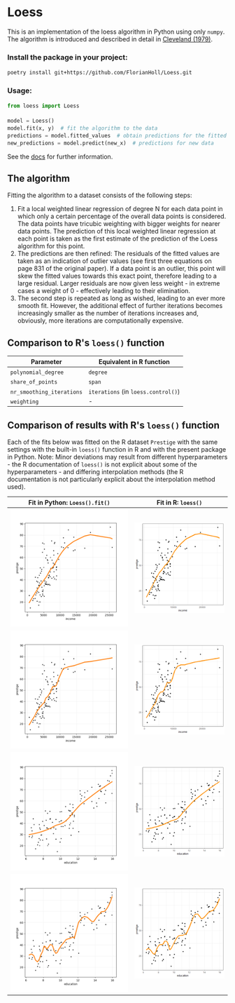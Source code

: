 # Loess

This is an implementation of the loess algorithm in Python using only `numpy`.
The algorithm is introduced and described in detail in [Cleveland (1979)](https://sites.stat.washington.edu/courses/stat527/s14/readings/Cleveland_JASA_1979.pdf).

### Install the package in your project:
```bash
poetry install git+https://github.com/FlorianHoll/Loess.git
```

### Usage:
```python
from loess import Loess

model = Loess()
model.fit(x, y)  # fit the algorithm to the data
predictions = model.fitted_values  # obtain predictions for the fitted data
new_predictions = model.predict(new_x)  # predictions for new data
```

See the [docs](https://florianholl.github.io/Loess/Loess.html) for further information.

## The algorithm
Fitting the algorithm to a dataset consists of the following steps:
1. Fit a local weighted linear regression of degree
   N for each data point in which only a certain percentage of the overall
   data points is considered. The data points have tricubic weighting with
   bigger weights for nearer data points.
   The prediction of this local weighted linear regression at
   each point is taken as the first estimate of the
   prediction of the Loess algorithm for this point.
2. The predictions are then refined: The residuals of the
   fitted values are taken as an indication of outlier
   values (see first three equations on page 831 of the original paper).
   If a data point is an outlier, this point will skew the fitted
   values towards this exact point, therefore
   leading to a large residual. Larger residuals
   are now given less weight - in extreme cases a weight of 0 -
   effectively leading to their elimination.
3. The second step is repeated as long as wished,
   leading to an ever more smooth fit. However, the
   additional effect of further iterations becomes
   increasingly smaller as the number of iterations
   increases and, obviously, more iterations are
   computationally expensive.

## Comparison to R's `loess()` function

| Parameter             | Equivalent in R function    |
|-----------------------|-----------------------------|
| `polynomial_degree`   | `degree`                    |
| `share_of_points`     | `span`                      |
| `nr_smoothing_iterations` | `iterations` (in `loess.control()`) |
| `weighting`           | -                           |

## Comparison of results with R's `loess()` function
Each of the fits below was fitted on the R dataset `Prestige`
with the same settings with the built-in `loess()` function in R
and with the present package in Python.
Note: Minor deviations may result from different hyperparameters - the
R documentation of `loess()` is not explicit about some of the hyperparameters -
and differing interpolation methods (the R documentation is not particularly explicit
about the interpolation method used).


| Fit in Python: `Loess().fit()`            | Fit in R: `loess()` |
|-----------------------|-----------------------------|
| ![python_results1](./tests/test_against_r/images/python_1.png?)  | ![R_results1](./tests/test_against_r/images/r_1.png?)  |
| ![python_results1](./tests/test_against_r/images/python_2.png?)  | ![R_results1](./tests/test_against_r/images/r_2.png?)  |
| ![python_results1](./tests/test_against_r/images/python_3.png?)  | ![R_results1](./tests/test_against_r/images/r_3.png?)  |
| ![python_results1](./tests/test_against_r/images/python_4.png?)  | ![R_results1](./tests/test_against_r/images/r_4.png?)  |

